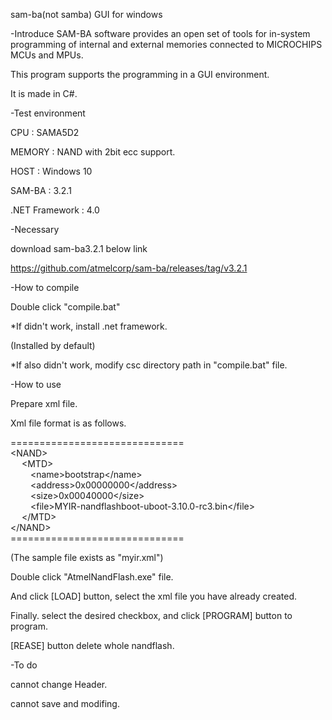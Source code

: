 sam-ba(not samba) GUI for windows



-Introduce
SAM-BA software provides an open set of tools for in-system programming of internal and external memories connected to MICROCHIPS MCUs and MPUs.

This program supports the programming in a GUI environment.

It is made in C#.


-Test environment

CPU : SAMA5D2

MEMORY : NAND with 2bit ecc support.

HOST : Windows 10

SAM-BA : 3.2.1

.NET Framework : 4.0


-Necessary
	
download sam-ba3.2.1 below link

https://github.com/atmelcorp/sam-ba/releases/tag/v3.2.1


-How to compile
	
Double click "compile.bat"

*If didn't work, install .net framework.

(Installed by default)

*If also didn't work, modify csc directory path in "compile.bat" file.


-How to use
	
Prepare xml file.

Xml file format is as follows.

==============================<br>
&#60;NAND&#62;<br>
&emsp;	&#60;MTD&#62;<br>
&emsp;&emsp;		&#60;name&#62;bootstrap&#60;/name&#62;<br>
&emsp;&emsp;		&#60;address&#62;0x00000000&#60;/address&#62;<br>
&emsp;&emsp;		&#60;size&#62;0x00040000&#60;/size&#62;<br>
&emsp;&emsp;		&#60;file&#62;MYIR-nandflashboot-uboot-3.10.0-rc3.bin&#60;/file&#62;<br>
&emsp;	&#60;/MTD&#62;<br>
&#60;/NAND&#62;<br>
==============================<br>

(The sample file exists as "myir.xml")

Double click "AtmelNandFlash.exe" file.

And click [LOAD] button, select the xml file you have already created.

Finally. select the desired checkbox, and click [PROGRAM] button to program.

[REASE] button delete whole nandflash.


-To do
	
cannot change Header.

cannot save and modifing.
